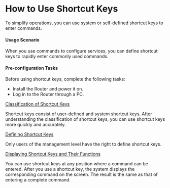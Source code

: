How to Use Shortcut Keys
========================

To simplify operations, you can use system or self-defined shortcut keys to enter commands.

#### Usage Scenario

When you use commands to configure services, you can define shortcut keys to rapidly enter commonly used commands.


#### Pre-configuration Tasks

Before using shortcut keys, complete the following tasks:

* Install the Router and power it on.
* Log in to the Router through a PC.


[Classification of Shortcut Keys](../../../../software/nev8r10_vrpv8r16/user/vrp/dc_vrp_cli_cfg_0020.html)

Shortcut keys consist of user-defined and system shortcut keys. After understanding the classification of shortcut keys, you can use shortcut keys more quickly and accurately.

[Defining Shortcut Keys](../../../../software/nev8r10_vrpv8r16/user/vrp/dc_vrp_cli_cfg_0021.html)

Only users of the management level have the right to define shortcut keys.

[Displaying Shortcut Keys and Their Functions](../../../../software/nev8r10_vrpv8r16/user/vrp/dc_vrp_cli_cfg_0022.html)

You can use shortcut keys at any position where a command can be entered. After you use a shortcut key, the system displays the corresponding command on the screen. The result is the same as that of entering a complete command.